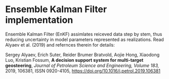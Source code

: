# Ensemble Kalman Filter implementation 

Ensemble Kalman Filter (EnKF) assimlates reiceved data step by stem, thus reducing uncertainty in model parameters represented as realizations. 
Read Alyaev et al. (2019) and refernces therein for details:

Sergey Alyaev, Erich Suter, Reider Brumer Bratvold, Aojie Hong, Xiaodong Luo, Kristian Fossum,
**A decision support system for multi-target geosteering**,
*Journal of Petroleum Science and Engineering, Volume 183,*
2019,
106381,
ISSN 0920-4105,
https://doi.org/10.1016/j.petrol.2019.106381

